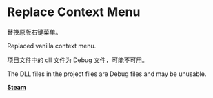 # Replace Context Menu

替换原版右键菜单。

Replaced vanilla context menu.

项目文件中的 dll 文件为 Debug 文件，可能不可用。

The DLL files in the project files are Debug files and may be unusable.

[__Steam__](https://steamcommunity.com/sharedfiles/filedetails/?id=3403563363)
